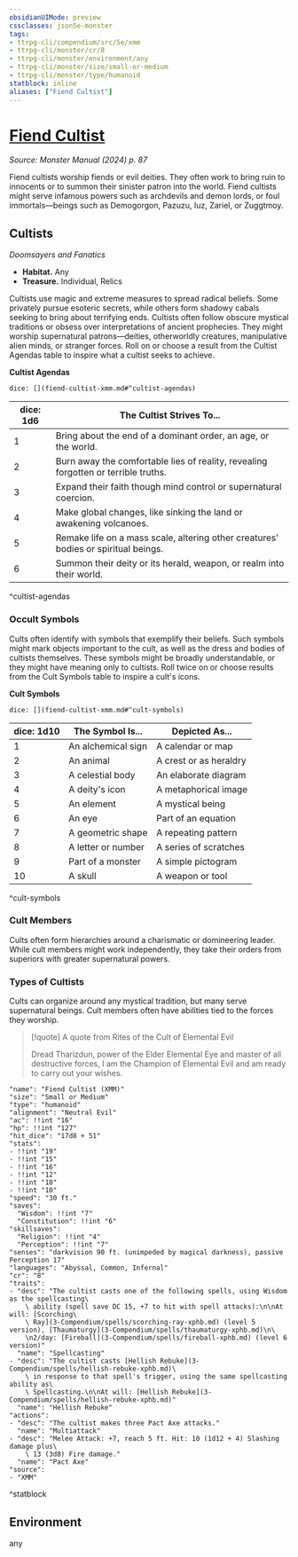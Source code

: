 ```yaml
---
obsidianUIMode: preview
cssclasses: json5e-monster
tags:
- ttrpg-cli/compendium/src/5e/xmm
- ttrpg-cli/monster/cr/8
- ttrpg-cli/monster/environment/any
- ttrpg-cli/monster/size/small-or-medium
- ttrpg-cli/monster/type/humanoid
statblock: inline
aliases: ["Fiend Cultist"]
---
```

# [Fiend Cultist](3-Compendium\bestiary\humanoid/fiend-cultist-xmm.md)
*Source: Monster Manual (2024) p. 87*  

Fiend cultists worship fiends or evil deities. They often work to bring ruin to innocents or to summon their sinister patron into the world. Fiend cultists might serve infamous powers such as archdevils and demon lords, or foul immortals—beings such as Demogorgon, Pazuzu, Iuz, Zariel, or Zuggtmoy.

## Cultists

*Doomsayers and Fanatics*

- **Habitat.** Any  
- **Treasure.** Individual, Relics  

Cultists use magic and extreme measures to spread radical beliefs. Some privately pursue esoteric secrets, while others form shadowy cabals seeking to bring about terrifying ends. Cultists often follow obscure mystical traditions or obsess over interpretations of ancient prophecies. They might worship supernatural patrons—deities, otherworldly creatures, manipulative alien minds, or stranger forces. Roll on or choose a result from the Cultist Agendas table to inspire what a cultist seeks to achieve.

**Cultist Agendas**

`dice: [](fiend-cultist-xmm.md#^cultist-agendas)`

| dice: 1d6 | The Cultist Strives To... |
|-----------|---------------------------|
| 1 | Bring about the end of a dominant order, an age, or the world. |
| 2 | Burn away the comfortable lies of reality, revealing forgotten or terrible truths. |
| 3 | Expand their faith though mind control or supernatural coercion. |
| 4 | Make global changes, like sinking the land or awakening volcanoes. |
| 5 | Remake life on a mass scale, altering other creatures' bodies or spiritual beings. |
| 6 | Summon their deity or its herald, weapon, or realm into their world. |
^cultist-agendas

### Occult Symbols

Cults often identify with symbols that exemplify their beliefs. Such symbols might mark objects important to the cult, as well as the dress and bodies of cultists themselves. These symbols might be broadly understandable, or they might have meaning only to cultists. Roll twice on or choose results from the Cult Symbols table to inspire a cult's icons.

**Cult Symbols**

`dice: [](fiend-cultist-xmm.md#^cult-symbols)`

| dice: 1d10 | The Symbol Is... | Depicted As... |
|------------|------------------|----------------|
| 1 | An alchemical sign | A calendar or map |
| 2 | An animal | A crest or as heraldry |
| 3 | A celestial body | An elaborate diagram |
| 4 | A deity's icon | A metaphorical image |
| 5 | An element | A mystical being |
| 6 | An eye | Part of an equation |
| 7 | A geometric shape | A repeating pattern |
| 8 | A letter or number | A series of scratches |
| 9 | Part of a monster | A simple pictogram |
| 10 | A skull | A weapon or tool |
^cult-symbols

### Cult Members

Cults often form hierarchies around a charismatic or domineering leader. While cult members might work independently, they take their orders from superiors with greater supernatural powers. 

### Types of Cultists

Cults can organize around any mystical tradition, but many serve supernatural beings. Cult members often have abilities tied to the forces they worship.

> [!quote] A quote from Rites of the Cult of Elemental Evil  
> 
> Dread Tharizdun, power of the Elder Elemental Eye and master of all destructive forces, I am the Champion of Elemental Evil and am ready to carry out your wishes.


```statblock
"name": "Fiend Cultist (XMM)"
"size": "Small or Medium"
"type": "humanoid"
"alignment": "Neutral Evil"
"ac": !!int "16"
"hp": !!int "127"
"hit_dice": "17d8 + 51"
"stats":
- !!int "19"
- !!int "15"
- !!int "16"
- !!int "12"
- !!int "18"
- !!int "10"
"speed": "30 ft."
"saves":
  "Wisdom": !!int "7"
  "Constitution": !!int "6"
"skillsaves":
  "Religion": !!int "4"
  "Perception": !!int "7"
"senses": "darkvision 90 ft. (unimpeded by magical darkness), passive Perception 17"
"languages": "Abyssal, Common, Infernal"
"cr": "8"
"traits":
- "desc": "The cultist casts one of the following spells, using Wisdom as the spellcasting\
    \ ability (spell save DC 15, +7 to hit with spell attacks):\n\nAt will: [Scorching\
    \ Ray](3-Compendium/spells/scorching-ray-xphb.md) (level 5 version), [Thaumaturgy](3-Compendium/spells/thaumaturgy-xphb.md)\n\
    \n2/day: [Fireball](3-Compendium/spells/fireball-xphb.md) (level 6 version)"
  "name": "Spellcasting"
- "desc": "The cultist casts [Hellish Rebuke](3-Compendium/spells/hellish-rebuke-xphb.md)\
    \ in response to that spell's trigger, using the same spellcasting ability as\
    \ Spellcasting.\n\nAt will: [Hellish Rebuke](3-Compendium/spells/hellish-rebuke-xphb.md)"
  "name": "Hellish Rebuke"
"actions":
- "desc": "The cultist makes three Pact Axe attacks."
  "name": "Multiattack"
- "desc": "Melee Attack: +7, reach 5 ft. Hit: 10 (1d12 + 4) Slashing damage plus\
    \ 13 (3d8) Fire damage."
  "name": "Pact Axe"
"source":
- "XMM"
```
^statblock

## Environment

any